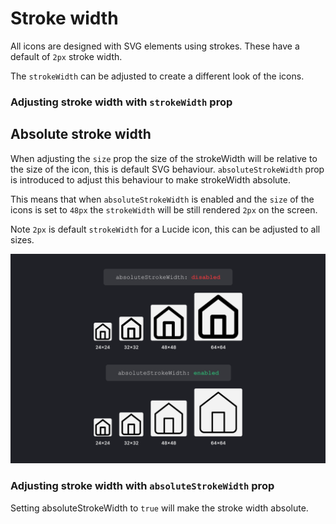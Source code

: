 <script setup>
import { Sandpack } from 'sandpack-vue3'
import sandpackTheme from '../../.vitepress/theme/sandpackTheme.json'
import strokeWidth from './examples/stroke-width-icon/files.ts'
import absoluteStrokeWidth from './examples/absolute-stroke-width-icon/files.ts'
</script>

# Stroke width

All icons are designed with SVG elements using strokes.
These have a default of `2px` stroke width.

The `strokeWidth` can be adjusted to create a different look of the icons.

### Adjusting stroke width with `strokeWidth` prop

<Sandpack
  template="react"
  :theme="sandpackTheme"
  :files="strokeWidth"
  :customSetup='{
    dependencies: {
      "lucide-react": "latest"
    }
  }'
  :options="{
    editorHeight: 300,
  }"
/>

## Absolute stroke width

When adjusting the `size` prop the size of the strokeWidth will be relative to the size of the icon, this is default SVG behaviour. `absoluteStrokeWidth` prop is introduced to adjust this behaviour to make strokeWidth absolute.

This means that when `absoluteStrokeWidth` is enabled and the `size` of the icons is set to `48px` the `strokeWidth` will be still rendered `2px` on the screen.

Note `2px` is default `strokeWidth` for a Lucide icon, this can be adjusted to all sizes.

![Absolute stroke width comparison](../../images/absolute-stroke-width-compare.png?raw=true "Absolute stroke width comparison")

### Adjusting stroke width with `absoluteStrokeWidth` prop

Setting absoluteStrokeWidth to `true` will make the stroke width absolute.

<Sandpack
  template="react"
  :theme="sandpackTheme"
  :files="absoluteStrokeWidth"
  :customSetup='{
    dependencies: {
      "lucide-react": "latest"
    }
  }'
  :options="{
    editorHeight: 320,
  }"
/>

